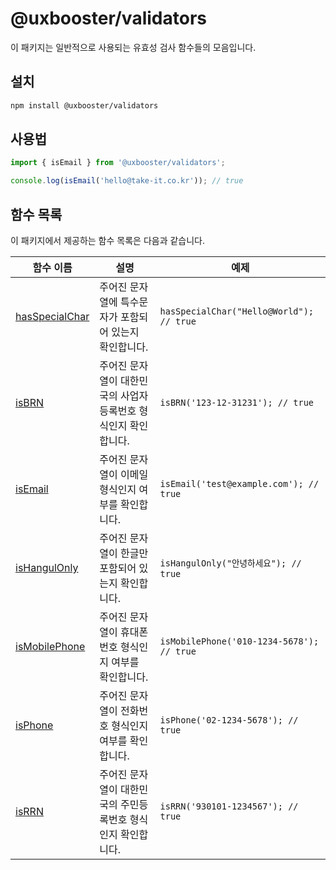 # @uxbooster/validators

이 패키지는 일반적으로 사용되는 유효성 검사 함수들의 모음입니다.

## 설치

```bash
npm install @uxbooster/validators
```

## 사용법

```typescript
import { isEmail } from '@uxbooster/validators';

console.log(isEmail('hello@take-it.co.kr')); // true
```

## 함수 목록

이 패키지에서 제공하는 함수 목록은 다음과 같습니다.

| 함수 이름                               | 설명                                                           | 예제                                      |
| --------------------------------------- | -------------------------------------------------------------- | ----------------------------------------- |
| [hasSpecialChar](src/hasSpecialChar.ts) | 주어진 문자열에 특수문자가 포함되어 있는지 확인합니다.         | `hasSpecialChar("Hello@World"); // true`  |
| [isBRN](src/isBRN.ts)                   | 주어진 문자열이 대한민국의 사업자등록번호 형식인지 확인합니다. | `isBRN('123-12-31231'); // true`          |
| [isEmail](src/isEmail.ts)               | 주어진 문자열이 이메일 형식인지 여부를 확인합니다.             | `isEmail('test@example.com'); // true`    |
| [isHangulOnly](src/isHangulOnly.ts)     | 주어진 문자열이 한글만 포함되어 있는지 확인합니다.             | `isHangulOnly("안녕하세요"); // true`     |
| [isMobilePhone](src/isMobilePhone.ts)   | 주어진 문자열이 휴대폰 번호 형식인지 여부를 확인합니다.        | `isMobilePhone('010-1234-5678'); // true` |
| [isPhone](src/isPhone.ts)               | 주어진 문자열이 전화번호 형식인지 여부를 확인합니다.           | `isPhone('02-1234-5678'); // true`        |
| [isRRN](src/isRRN.ts)                   | 주어진 문자열이 대한민국의 주민등록번호 형식인지 확인합니다.   | `isRRN('930101-1234567'); // true`        |
